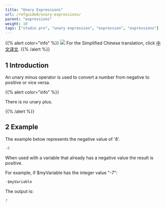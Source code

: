 ```yaml
---
title: "Unary Expressions"
url: /refguide8/unary-expressions/
parent: "expressions"
weight: 10
tags: ["studio pro", "unary expression", "expression", "expressions"]
---
```


{{% alert color="info" %}}
<img src="attachments/chinese-translation/china.png" style="display: inline-block; margin: 0" /> For the Simplified Chinese translation, click [中文译文](https://cdn.mendix.tencent-cloud.com/documentation/refguide8/unary-expressions.pdf).
{{% /alert %}}

## 1 Introduction

An unary minus operator is used to convert a number from negative to positive or vice versa. 

{{% alert color="info" %}}

There is no unary plus.

{{% /alert %}}

## 2 Example

The example below represents the negative value of '8'.

```java
-8
```

When used with a variable that already has a negative value the result is positive.

For example, if $myVariable has the integer value "-7": 

```java
-$myVariable
```

The output is:

```java
7
```

